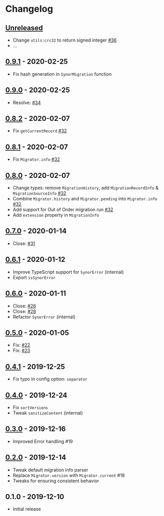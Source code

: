 # Changelog

## [Unreleased]

- Change `utils:crc32` to return signed integer [#36](https://github.com/Synor/core/issues/36)
- ...

## [0.9.1] - 2020-02-25

- Fix hash generation in `SynorMigration` function

## [0.9.0] - 2020-02-25

- Resolve: [#34](https://github.com/Synor/core/issues/34)

## [0.8.2] - 2020-02-07

- Fix `getCurrentRecord` [#32](https://github.com/Synor/core/issues/32)

## [0.8.1] - 2020-02-07

- Fix `Migrator.info` [#32](https://github.com/Synor/core/issues/32)

## [0.8.0] - 2020-02-07

- Change types: remove `MigrationHistory`, add `MigrationRecordInfo` & `MigrationSourceInfo` [#32](https://github.com/Synor/core/issues/32)
- Combine `Migrator.history` and `Migrator.pending` into `Migrator.info` [#32](https://github.com/Synor/core/issues/32)
- Add support for Out of Order migration run [#32](https://github.com/Synor/core/issues/32)
- Add `extension` property in `MigrationInfo`

## [0.7.0] - 2020-01-14

- Close: [#31](https://github.com/Synor/core/issues/31)

## [0.6.1] - 2020-01-12

- Improve TypeScript support for `SynorError` (internal)
- Export `isSynorError`

## [0.6.0] - 2020-01-11

- Close: [#26](https://github.com/Synor/core/issues/26)
- Close: [#28](https://github.com/Synor/core/issues/28)
- Refactor `SynorError` (internal)

## [0.5.0] - 2020-01-05

- Fix: [#22](https://github.com/Synor/core/issues/22)
- Fix: [#23](https://github.com/Synor/core/issues/23)

## [0.4.1] - 2019-12-25

- Fix typo in config option: `separator`

## [0.4.0] - 2019-12-24

- Fix `sortVersions`
- Tweak `sanitizeContent` (internal)

## [0.3.0] - 2019-12-16

- Improved Error handling #19

## [0.2.0] - 2019-12-14

- Tweak default migration info parser
- Replace `Migrator.version` with `Migrator.current` #18
- Tweaks for ensuring consistent behavior

## 0.1.0 - 2019-12-10

- Initial release

[unreleased]: https://github.com/Synor/core/compare/0.9.1...HEAD
[0.9.1]: https://github.com/Synor/core/compare/0.9.0...0.9.1
[0.9.0]: https://github.com/Synor/core/compare/0.8.2...0.9.0
[0.8.2]: https://github.com/Synor/core/compare/0.8.1...0.8.2
[0.8.1]: https://github.com/Synor/core/compare/0.8.0...0.8.1
[0.8.0]: https://github.com/Synor/core/compare/0.7.0...0.8.0
[0.7.0]: https://github.com/Synor/core/compare/0.6.1...0.7.0
[0.6.1]: https://github.com/Synor/core/compare/0.6.0...0.6.1
[0.6.0]: https://github.com/Synor/core/compare/0.5.0...0.6.0
[0.5.0]: https://github.com/Synor/core/compare/0.4.1...0.5.0
[0.4.1]: https://github.com/Synor/core/compare/0.4.0...0.4.1
[0.4.0]: https://github.com/Synor/core/compare/0.3.0...0.4.0
[0.3.0]: https://github.com/Synor/core/compare/0.2.0...0.3.0
[0.2.0]: https://github.com/Synor/core/compare/0.1.0...0.2.0
